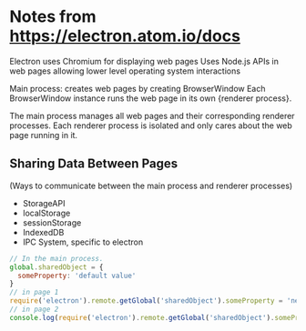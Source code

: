 # Notes from https://electron.atom.io/docs

Electron uses Chromium for displaying web pages
Uses Node.js APIs in web pages allowing lower level operating system interactions

Main process: creates web pages by creating BrowserWindow
Each BrowserWindow instance runs the web page in its own {renderer process}.

The main process manages all web pages and their corresponding renderer processes. Each renderer process is isolated and only cares about the web page running in it.

## Sharing Data Between Pages
(Ways to communicate between the main process and renderer processes)
- StorageAPI
- localStorage
- sessionStorage
- IndexedDB
- IPC System, specific to electron

```js
// In the main process.
global.sharedObject = {
  someProperty: 'default value'
}
// in page 1
require('electron').remote.getGlobal('sharedObject').someProperty = 'new value'
// in page 2
console.log(require('electron').remote.getGlobal('sharedObject').someProperty)
```

